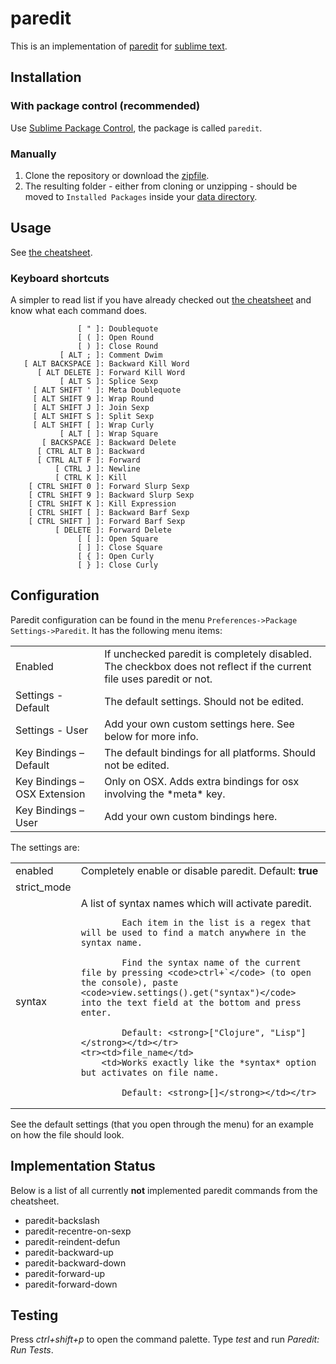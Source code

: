 # paredit

This is an implementation of [paredit](http://www.emacswiki.org/emacs/ParEdit)
for [sublime text](http://www.sublimetext.com/).

## Installation

### With package control (recommended)

Use [Sublime Package Control](http://wbond.net/sublime_packages/package_control),
the package is called `paredit`.

### Manually

1. Clone the repository or download the [zipfile](https://github.com/odyssomay/paredit/archive/master.zip).
2. The resulting folder - either from cloning or unzipping - should be moved to
`Installed Packages` inside your [data directory](http://docs.sublimetext.info/en/latest/basic_concepts.html#the-data-directory).

## Usage

See [the cheatsheet](http://pub.gajendra.net/src/paredit-refcard.pdf).

### Keyboard shortcuts

A simpler to read list if you have already checked out [the cheatsheet](http://pub.gajendra.net/src/paredit-refcard.pdf) and know what each command does.

```
               [ " ]: Doublequote
               [ ( ]: Open Round
               [ ) ]: Close Round
           [ ALT ; ]: Comment Dwim
   [ ALT BACKSPACE ]: Backward Kill Word
      [ ALT DELETE ]: Forward Kill Word
           [ ALT S ]: Splice Sexp
     [ ALT SHIFT ' ]: Meta Doublequote
     [ ALT SHIFT 9 ]: Wrap Round
     [ ALT SHIFT J ]: Join Sexp
     [ ALT SHIFT S ]: Split Sexp
     [ ALT SHIFT [ ]: Wrap Curly
           [ ALT [ ]: Wrap Square
       [ BACKSPACE ]: Backward Delete
      [ CTRL ALT B ]: Backward
      [ CTRL ALT F ]: Forward
          [ CTRL J ]: Newline
          [ CTRL K ]: Kill
    [ CTRL SHIFT 0 ]: Forward Slurp Sexp
    [ CTRL SHIFT 9 ]: Backward Slurp Sexp
    [ CTRL SHIFT K ]: Kill Expression
    [ CTRL SHIFT [ ]: Backward Barf Sexp
    [ CTRL SHIFT ] ]: Forward Barf Sexp
          [ DELETE ]: Forward Delete
               [ [ ]: Open Square
               [ ] ]: Close Square
               [ { ]: Open Curly
               [ } ]: Close Curly
```

## Configuration

Paredit configuration can be found in the menu `Preferences->Package Settings->Paredit`. It has the following menu items:

<table>
	<tr><td>Enabled</td>
		<td>If unchecked paredit is completely disabled. The checkbox does not reflect if the current file uses paredit or not.</td>
	</tr>
	<tr><td>Settings - Default</td>
		<td>The default settings. Should not be edited.</td>
	</tr>
	<tr><td>Settings - User</td>
		<td>Add your own custom settings here. See below for more info.</td>
	</tr>
	<tr><td>Key Bindings – Default</td>
		<td>The default bindings for all platforms. Should not be edited.</td>
	</tr>
	<tr><td>Key Bindings – OSX Extension</td>
		<td>Only on OSX. Adds extra bindings for osx involving the *meta* key.</td></tr>
	<tr><td>Key Bindings – User</td>
		<td>Add your own custom bindings here.</td>
	</tr>
</table>

The settings are:

<table>
	<tr><td>enabled</td>
		<td>Completely enable or disable paredit.
			Default: <strong>true</strong></td></tr>
	<tr><td>strict_mode</td><td></td></tr>
	<tr><td>syntax</td>
		<td>A list of syntax names which will activate paredit.

			Each item in the list is a regex that will be used to find a match anywhere in the syntax name.

			Find the syntax name of the current file by pressing <code>ctrl+`</code> (to open the console), paste <code>view.settings().get("syntax")</code> into the text field at the bottom and press enter.

			Default: <strong>["Clojure", "Lisp"]</strong></td></tr>
	<tr><td>file_name</td>
		<td>Works exactly like the *syntax* option but activates on file name.

			Default: <strong>[]</strong></td></tr>
</table>

See the default settings (that you open through the menu) for an example on how the file should look.

## Implementation Status

Below is a list of all currently **not** implemented paredit commands
from the cheatsheet.

* paredit-backslash
* paredit-recentre-on-sexp
* paredit-reindent-defun
* paredit-backward-up
* paredit-backward-down
* paredit-forward-up
* paredit-forward-down

## Testing

Press *ctrl+shift+p* to open the command palette. Type *test*
and run *Paredit: Run Tests*.
